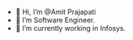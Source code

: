 - 👋 Hi, I’m @Amit Prajapati
- 👀 I’m Software Engineer.
- 🌱 I’m currently working in Infosys.

<!---
Amit508/Amit508 is a ✨ special ✨ repository because its `README.md` (this file) appears on your GitHub profile.
You can click the Preview link to take a look at your changes.
--->
